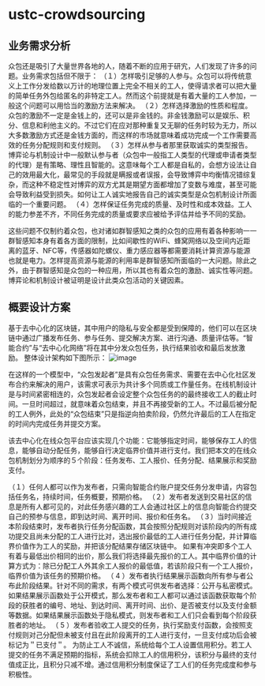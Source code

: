# ustc-crowdsourcing
## 业务需求分析
 众包还是吸引了大量世界各地的人，随着不断的应用于研宄，人们发现了许多的问题。业务需求包括但不限于：
（１）怎样吸引足够的人参与。众包可以将传统意义上工作分发给数以万计的地理位置上完全不相关的工人，使得请求者可以把大量的简单任务外包给匿名的非特定工人。然而这个前提就是有着大量的工人参加，一般这个问题可以用恰当的激励方法来解决。
（２）怎样选择激励的性质和程度。众包的激励不一定是金钱上的，还可以是非金钱的。非金钱激励可以是娱乐、积分、信息和利他主义的。不过它们在应对那种重复又无聊的任务时较为无力，所以大多数激励方式还是金钱方面的，而这样的市场就意味着成功完成一个工作需要高效的任务分配规则和支付规则。
（３）怎样从参与者那里获取诚实的类型报告。博弈论与机制设计中一般默认参与者（众包中一般指工人类型的代理或申请者类型的代理）是有策略、理性且智能的。这意味每个工人都是自私的，会想方设法让自己的效用最大化，最常见的手段就是瞒报或者误报，会导致博弈中均衡情况错综复杂，而这种不稳定性对博弈的双方尤其是期望方面都增加了变数与难度，甚至可能会导致利益受到损失。如何让工人诚实地报告自己的诚实类型是众包机制设计所面临的一个重要问题。
（４）怎样保证任务完成的质量、及时性和成本效益。工人的能力参差不齐，不同任务完成的质量或要求应被给予评估并给予不同的奖励。

这些问题不仅制约着众包，也对诸如群智感知之类的众包的应用有着各种影响一一群智感知本身有着各方面的限制，比如间歇性的WiFi、蜂窝网络以及空间内近距离的蓝牙、NFC等，传感器如陀螺仪、重力感应器等都需要消耗计算资源与能源也就是电力。怎样提高资源与能源的利用率是群智感知所面临的一大问题。除此之外，由于群智感知是众包的一种应用，所以其也有着众包的激励、诚实性等问题。博弈论和机制设计被证明是设计此类众包活动的关键因素。

## 概要设计方案
基于去中心化的区块链，其中用户的隐私与安全都是受到保障的，他们可以在区块链中通过广播发布任务、参与任务、提交解决方案、进行沟通、质量评估等。“智能合约”与“去中心化网络”将在其中分发众包任务，执行结果验收和最后发放激励。
整体设计架构如下图所示：
![image](https://github.com/tohnee/ustc-crowdsourcing/blob/master/images/%E6%88%AA%E5%B1%8F2020-06-10%20%E4%B8%8A%E5%8D%887.20.50.png)

在这样的一个模型中，“众包发起者”是具有众包任务需求、需要在去中心化社区发布合约来解决的用户，该需求可表示为共计多个同质或工作量任务。在线机制设计是与时间紧密相连的，众包发起者会设定整个众包任务的的最终接收工人的截止时间。一旦时间超过，就意味着众包结束，并且不再接受新的工人。不过最后被分配的工人例外，此处的“众包结束”只是指逆向拍卖阶段，仍然允许最后的工人在指定的时间内完成任务并提交方案。

该去中心化在线众包平台应该实现几个功能：它能够指定时间，能够保存工人的信息，能够自动分配任务，能够自行决定临界价值并进行支付。我们把本文的在线众包机制划分为顺序的５个阶段：任务发布、工人报价、任务分配、结果展示和奖励支付。

（１）任何人都可以作为发布者，只需向智能合约账户提交任务分发申请，内容包括任务名，持续时间，任务概要，预期价格。
（２）发布者发送到交易社区的信息是所有人都可见的，对此任务感兴趣的工人会通过社区上的信息向智能合约提交自己的预参与信息，即到达时间、离开时间、报价和任务名。
（３）当时间接近本阶段结束时，发布者执行任务分配函数，其会按照分配规则对该阶段内的所有成功提交且尚未分配的工人进行比对，选出报价最低的工人进行任务分配，并计算临界价值作为工人的奖励，并把该分配结果存储区块链中。
如果有冲突即多个工人有着与最低出价相同的出价，那么我们将选择最先报价的工人。其中临界价值的计算方式为：除已分配工人外其余工人报价的最低值，若该阶段只有一个工人报价，临界价值为该任务的预期价格。
（ 4 ）发布者执行结果展示函数向所有参与者公布此阶段结果。针对不同的需求，有两个模式可供发布者选择：公开与私密模式。如果结果展示函数处于公开模式，那么发布者和工人都可以通过该函数获取每个阶段的获胜者的编号、地址、到达时间、离开时间、出价、是否被支付以及支付金额等数据。如果结果展示函数处于隐私模式，则发布者和工人们只会看到每个阶段获胜者的地址。
（ 5 ）发布者验收工人提交的任务，执行奖励支付函数，会按照支付规则对己分配但未被支付且在此阶段离开的工人进行支付，一旦支付成功后会被标记为＂已支付＂。
为防止工人不诚信，系统给每个工人设置信用积分。若工人提交的任务不满足预期的指标，系统会扣除工人的信用积分，该积分与最终的支付值成正比，且积分只减不增。通过信用积分制度保证了工人们的任务完成度和参与积极性。 
